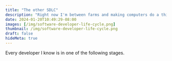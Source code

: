 ```yaml
---
title: "The other SDLC"
description: "Right now I'm between farms and making computers do a think"
date: 2024-01-20T10:49:29-08:00
images: [/img/software-developer-life-cycle.png]
thumbnail: /img/software-developer-life-cycle.png
draft: false
hideMeta: true
---
```

Every developer I know is in one of the following stages.
